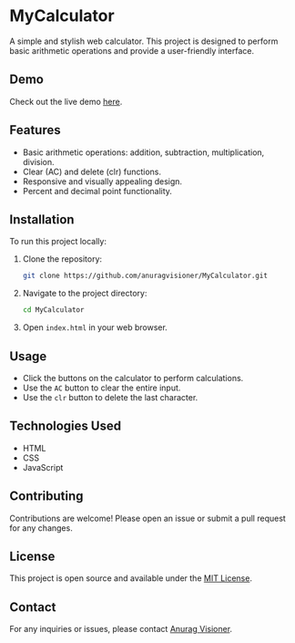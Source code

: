 # MyCalculator

A simple and stylish web calculator. This project is designed to perform basic arithmetic operations and provide a user-friendly interface.

## Demo

Check out the live demo [here](https://github.com/anuragvisioner/MyCalculator.git).

## Features

- Basic arithmetic operations: addition, subtraction, multiplication, division.
- Clear (AC) and delete (clr) functions.
- Responsive and visually appealing design.
- Percent and decimal point functionality.

## Installation

To run this project locally:

1. Clone the repository:
    ```bash
    git clone https://github.com/anuragvisioner/MyCalculator.git
    ```
2. Navigate to the project directory:
    ```bash
    cd MyCalculator
    ```
3. Open `index.html` in your web browser.

## Usage

- Click the buttons on the calculator to perform calculations.
- Use the `AC` button to clear the entire input.
- Use the `clr` button to delete the last character.

## Technologies Used

- HTML
- CSS
- JavaScript

## Contributing

Contributions are welcome! Please open an issue or submit a pull request for any changes.

## License

This project is open source and available under the [MIT License](LICENSE).

## Contact

For any inquiries or issues, please contact [Anurag Visioner](mailto:anuragvisioner@example.com).
